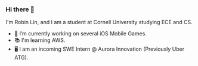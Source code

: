 ### Hi there 👋

I'm Robin Lin, and I am a student at Cornell University studying ECE and CS. 

- 📌 I’m currently working on several iOS Mobile Games.  
- 📚 I'm learning AWS.
- 🖥 I am an incoming SWE Intern @ Aurora Innovation (Previously Uber ATG). 

